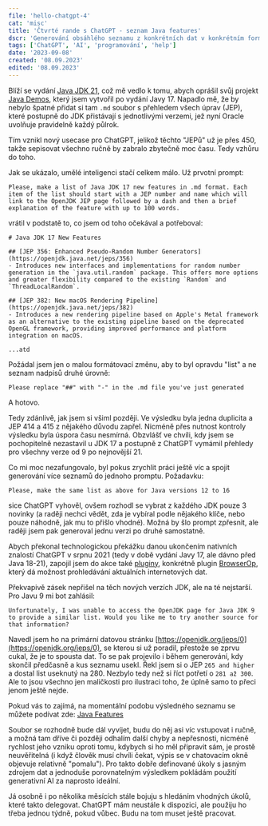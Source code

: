 ```yaml
---
file: 'hello-chatgpt-4'
cat: 'misc'
title: 'Čtvrté rande s ChatGPT - seznam Java features'
dscr: 'Generování obsáhlého seznamu z konkrétních dat v konkrétním formátování'
tags: ['ChatGPT', 'AI', 'programování', 'help']
date: '2023-09-08'
created: '08.09.2023'
edited: '08.09.2023'
---
```


Blíží se vydání [Java JDK 21](https://www.infoworld.com/article/3689880/jdk-21-the-new-features-in-java-21.html), což mě vedlo k tomu, abych oprášil svůj projekt [Java Demos](https://github.com/AloisSeckar/demos-java), který jsem vytvořil po vydání Javy 17. Napadlo mě, že by nebylo špatné přidat si tam `.md` soubor s přehledem všech úprav (JEP), které postupně do JDK přistávají s jednotlivými verzemi, jež nyní Oracle uvolňuje pravidelně každý půlrok.

Tím vznikl nový usecase pro ChatGPT, jelikož těchto "JEPů" už je přes 450, takže sepisovat všechno ručně by zabralo zbytečně moc času. Tedy vzhůru do toho.

Jak se ukázalo, umělé inteligenci stačí celkem málo. Už prvotní prompt:

``Please, make a list of Java JDK 17 new features in .md format. Each item of the list should start with a JEP number and name which will link to the OpenJDK JEP page followed by a dash and then a brief explanation of the feature with up to 100 words.``

vrátil v podstatě to, co jsem od toho očekával a potřeboval:

```
# Java JDK 17 New Features

## [JEP 356: Enhanced Pseudo-Random Number Generators](https://openjdk.java.net/jeps/356)
- Introduces new interfaces and implementations for random number generation in the `java.util.random` package. This offers more options and greater flexibility compared to the existing `Random` and `ThreadLocalRandom`.

## [JEP 382: New macOS Rendering Pipeline](https://openjdk.java.net/jeps/382)
- Introduces a new rendering pipeline based on Apple's Metal framework as an alternative to the existing pipeline based on the deprecated OpenGL framework, providing improved performance and platform integration on macOS.

...atd
```

Požádal jsem jen o malou formátovací změnu, aby to byl opravdu "list" a ne seznam nadpisů druhé úrovně:

``Please replace "##" with "-" in the .md file you've just generated``

A hotovo.

Tedy zdánlivě, jak jsem si všiml později. Ve výsledku byla jedna duplicita a JEP 414 a 415 z nějakého důvodu zapřel. Nicméně přes nutnost kontroly výsledku byla úspora času nesmírná. Obzvlášť ve chvíli, kdy jsem se pochopitelně nezastavil u JDK 17 a postupně z ChatGPT vymámil přehledy pro všechny verze od 9 po nejnovější 21.

Co mi moc nezafungovalo, byl pokus zrychlit práci ještě víc a spojit generování více seznamů do jednoho promptu. Požadavku:

``Please, make the same list as above for Java versions 12 to 16``

sice ChatGPT vyhověl, ovšem rozhodl se vybrat z každého JDK pouze 3 novinky (a raději nechci vědět, zda je vybíral podle nějakého klíče, nebo pouze náhodně, jak mu to přišlo vhodné). Možná by šlo prompt zpřesnit, ale raději jsem pak generoval jednu verzi po druhé samostatně.

Abych překonal technologickou překážku danou ukončením nativních znalostí ChatGPT v srpnu 2021 (tedy v době vydání Javy 17, ale dávno před Java 18-21), zapojil jsem do akce také [pluginy](https://www.lupa.cz/clanky/jak-naucit-chatgpt-pocitat-pracovat-s-dokumenty-dat-mu-zrak-nebo-pristup-k-internetu/), konkrétně plugin [BrowserOp](https://community.openai.com/t/meet-browserop-our-chatgpt-plugin-that-lets-you-search-up-to-date-information-smoothly-and-efficiently/304018), který dá možnost prohledávání aktuálních internetových dat.

Překvapivě zásek nepřišel na těch nových verzích JDK, ale na té nejstarší. Pro Javu 9 mi bot zahlásil:

``Unfortunately, I was unable to access the OpenJDK page for Java JDK 9 to provide a similar list. Would you like me to try another source for that information?``

Navedl jsem ho na primární datovou stránku [https://openjdk.org/jeps/0](https://openjdk.org/jeps/0), se kterou si už poradil, přestože se zprvu cukal, že je to spousta dat. To se pak projevilo i během generování, kdy skončil předčasně a kus seznamu usekl. Řekl jsem si o JEP `265 and higher` a dostal list useknutý na 280. Nezbylo tedy než si říct potřetí o `281 až 300`. Ale to jsou všechno jen maličkosti pro ilustraci toho, že úplně samo to přeci jenom ještě nejde.

Pokud vás to zajímá, na momentální podobu výsledného seznamu se můžete podívat zde: [Java Features](https://github.com/AloisSeckar/demos-java/blob/master/JavaFeatures.md)

Soubor se rozhodně bude dál vyvíjet, budu do něj asi víc vstupovat i ručně, a možná tam dříve či později odhalím další chyby a nepřesnosti, nicméně rychlost jeho vzniku oproti tomu, kdybych si ho měl připravit sám, je prostě neuvěřitelná (i když člověk musí chvíli čekat, výpis se v chatovacím okně objevuje relativně "pomalu"). Pro takto dobře definované úkoly s jasným zdrojem dat a jednoduše porovnatelným výsledkem pokládám použití generativní AI za naprosto ideální.

Já osobně i po několika měsících stále bojuju s hledáním vhodných úkolů, které takto delegovat. ChatGPT mám neustále k dispozici, ale použiju ho třeba jednou týdně, pokud vůbec. Budu na tom muset ještě pracovat.
